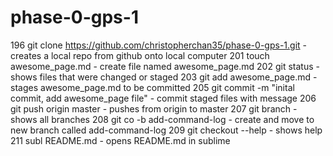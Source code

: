 # phase-0-gps-1

196  git clone https://github.com/christopherchan35/phase-0-gps-1.git
    - creates a local repo from github onto local computer
201  touch awesome_page.md
    - create file named awesome_page.md
202  git status
    - shows files that were changed or staged
203  git add awesome_page.md
    - stages awesome_page.md to be committed
205  git commit -m "inital commit, add awesome_page file"
    - commit staged files with message
206  git push origin master
    - pushes from origin to master
207  git branch
    - shows all branches
208  git co -b add-command-log
    - create and move to new branch called add-command-log
209  git checkout --help
    - shows help
211  subl README.md
    - opens README.md in sublime